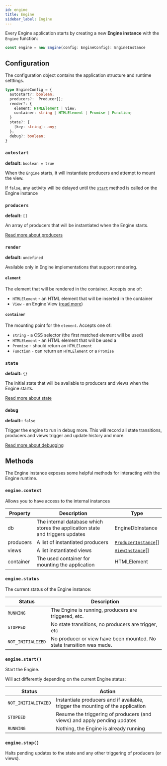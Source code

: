 ```yaml
---
id: engine
title: Engine
sidebar_label: Engine
---
```


Every Engine application starts by creating a new **Engine instance** with the `Engine` function:

```ts
const engine = new Engine(config: EngineConfig): EngineInstance
```

## Configuration

The configuration object contains the application structure and runtime setttings.

```ts
type EngineConfig = {
  autostart?: boolean;
  producers?:  Producer[];
  render?: {
    element: HTMLElement | View;
    container: string | HTMLElement | Promise | Function;
  }
  state?: {
    [key: string]: any;
  };
  debug?: boolean;
}
```

### `autostart`
**default:** `boolean = true`

When the `Engine` starts, it will instantiate producers and attempt to mount the view.

If `false`, any activity will be delayed until the [`start`](#enginestart) method is called on the Engine instance

### `producers`

**default:** `[]`

An array of producers that will be instantiated when the Engine starts.

[Read more about producers](/docs/api/producer)

### `render`
**default:** `undefined`

Available only in Engine implementations that support rendering.

#### `element`

The element that will be rendered in the container. Accepts one of:

* `HTMLElement` - an HTML element that will be inserted in the container
* `View` - an Engine View ([read more](/docs/api/view))

#### `container`

The mounting point for the `element`. Accepts one of:

* `string` - a CSS selector (the first matched element will be used)
* `HTMLElement` - an HTML element that will be used a
* `Promise` - should return an `HTMLElement`
* `Function` - can return an `HTMLElement` or a `Promise`

### `state`
**default:** `{}`

The initial state that will be available to producers and views when the Engine starts.

[Read more about state](/docs/concepts/state)

### `debug`
**default:**: `false`

Trigger the engine to run in debug more. This will record all state transitions, producers and views trigger and update history and more.

[Read more about debugging](/docs/guides/debugging)

## Methods

The Engine instance exposes some helpful methods for interacting with the Engine runtime.

### `engine.context`

Allows you to have access to the internal instances

| Property | Description | Type |
|-|-|-|
| db | The internal database which stores the application state and triggers updates | EngineDbInstance |
| producers | A list of instantiated producers | [`ProducerInstance`](/docs/api/producer)[] |
| views | A list instantiated views | [`ViewInstance`](/docs/api/view)[] |
| container | The used container for mounting the application | HTMLElement |

### `engine.status`

The current status of the Engine instance:

| Status | Description |
|-|-|
| `RUNNING` | The Engine is running, producers are triggered, etc. |
| `STOPPED` | No state transitions, no producers are trigger, etc |
| `NOT_INITIALIZED` | No producer or view have been mounted. No state transition was made. |

### `engine.start()`

Start the Engine.

Will act differently depending on the current Engine status:

| Status | Action |
|-|-|
| `NOT_INITIALITAZED` | Instantiate producers and if available, trigger the mounting of the application |
| `STOPEED` | Resume the triggering of producers (and views) and apply pending updates |
| `RUNNING` | Nothing, the Engine is already running |

### `engine.stop()`

Halts pending updates to the state and any other triggering of producers (or views).
